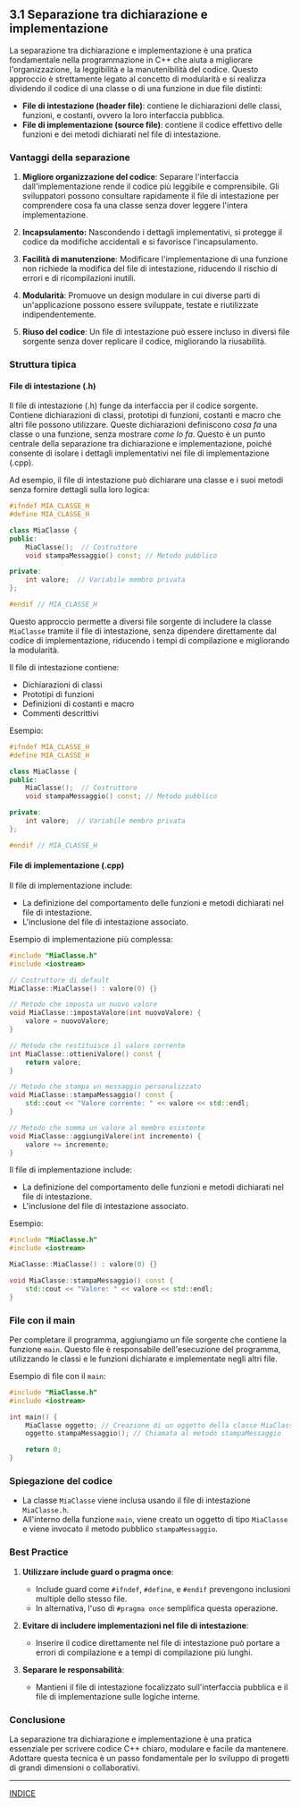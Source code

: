 ## 3.1 Separazione tra dichiarazione e implementazione

La separazione tra dichiarazione e implementazione è una pratica fondamentale nella programmazione in C++ che aiuta a migliorare l'organizzazione, la leggibilità e la manutenibilità del codice. Questo approccio è strettamente legato al concetto di modularità e si realizza dividendo il codice di una classe o di una funzione in due file distinti:

- **File di intestazione (header file)**: contiene le dichiarazioni delle classi, funzioni, e costanti, ovvero la loro interfaccia pubblica.
- **File di implementazione (source file)**: contiene il codice effettivo delle funzioni e dei metodi dichiarati nel file di intestazione.

### Vantaggi della separazione

1. **Migliore organizzazione del codice**: Separare l'interfaccia dall'implementazione rende il codice più leggibile e comprensibile. Gli sviluppatori possono consultare rapidamente il file di intestazione per comprendere cosa fa una classe senza dover leggere l'intera implementazione.

2. **Incapsulamento:** Nascondendo i dettagli implementativi, si protegge il codice da modifiche accidentali e si favorisce l'incapsulamento.

3. **Facilità di manutenzione**: Modificare l'implementazione di una funzione non richiede la modifica del file di intestazione, riducendo il rischio di errori e di ricompilazioni inutili.

4. **Modularità**: Promuove un design modulare in cui diverse parti di un'applicazione possono essere sviluppate, testate e riutilizzate indipendentemente.

5. **Riuso del codice**: Un file di intestazione può essere incluso in diversi file sorgente senza dover replicare il codice, migliorando la riusabilità.

### Struttura tipica

#### File di intestazione (.h)

Il file di intestazione (.h) funge da interfaccia per il codice sorgente. Contiene dichiarazioni di classi, prototipi di funzioni, costanti e macro che altri file possono utilizzare. Queste dichiarazioni definiscono *cosa fa* una classe o una funzione, senza mostrare *come lo fa*. Questo è un punto centrale della separazione tra dichiarazione e implementazione, poiché consente di isolare i dettagli implementativi nei file di implementazione (.cpp).

Ad esempio, il file di intestazione può dichiarare una classe e i suoi metodi senza fornire dettagli sulla loro logica:

```cpp
#ifndef MIA_CLASSE_H
#define MIA_CLASSE_H

class MiaClasse {
public:
    MiaClasse();  // Costruttore
    void stampaMessaggio() const; // Metodo pubblico

private:
    int valore;  // Variabile membro privata
};

#endif // MIA_CLASSE_H
```

Questo approccio permette a diversi file sorgente di includere la classe `MiaClasse` tramite il file di intestazione, senza dipendere direttamente dal codice di implementazione, riducendo i tempi di compilazione e migliorando la modularità.

Il file di intestazione contiene:

- Dichiarazioni di classi
- Prototipi di funzioni
- Definizioni di costanti e macro
- Commenti descrittivi

Esempio:

```cpp
#ifndef MIA_CLASSE_H
#define MIA_CLASSE_H

class MiaClasse {
public:
    MiaClasse();  // Costruttore
    void stampaMessaggio() const; // Metodo pubblico

private:
    int valore;  // Variabile membro privata
};

#endif // MIA_CLASSE_H
```

#### File di implementazione (.cpp)

Il file di implementazione include:

- La definizione del comportamento delle funzioni e metodi dichiarati nel file di intestazione.
- L'inclusione del file di intestazione associato.

Esempio di implementazione più complessa:

```cpp
#include "MiaClasse.h"
#include <iostream>

// Costruttore di default
MiaClasse::MiaClasse() : valore(0) {}

// Metodo che imposta un nuovo valore
void MiaClasse::impostaValore(int nuovoValore) {
    valore = nuovoValore;
}

// Metodo che restituisce il valore corrente
int MiaClasse::ottieniValore() const {
    return valore;
}

// Metodo che stampa un messaggio personalizzato
void MiaClasse::stampaMessaggio() const {
    std::cout << "Valore corrente: " << valore << std::endl;
}

// Metodo che somma un valore al membro esistente
void MiaClasse::aggiungiValore(int incremento) {
    valore += incremento;
}
```

Il file di implementazione include:

- La definizione del comportamento delle funzioni e metodi dichiarati nel file di intestazione.
- L'inclusione del file di intestazione associato.

Esempio:

```cpp
#include "MiaClasse.h"
#include <iostream>

MiaClasse::MiaClasse() : valore(0) {}

void MiaClasse::stampaMessaggio() const {
    std::cout << "Valore: " << valore << std::endl;
}
```

### File con il main

Per completare il programma, aggiungiamo un file sorgente che contiene la funzione `main`. Questo file è responsabile dell'esecuzione del programma, utilizzando le classi e le funzioni dichiarate e implementate negli altri file.

Esempio di file con il `main`:

```cpp
#include "MiaClasse.h"
#include <iostream>

int main() {
    MiaClasse oggetto; // Creazione di un oggetto della classe MiaClasse
    oggetto.stampaMessaggio(); // Chiamata al metodo stampaMessaggio

    return 0;
}
```

### Spiegazione del codice

- La classe `MiaClasse` viene inclusa usando il file di intestazione `MiaClasse.h`.
- All'interno della funzione `main`, viene creato un oggetto di tipo `MiaClasse` e viene invocato il metodo pubblico `stampaMessaggio`.

### Best Practice

1. **Utilizzare include guard o pragma once**:

   - Include guard come `#ifndef`, `#define`, e `#endif` prevengono inclusioni multiple dello stesso file.
   - In alternativa, l'uso di `#pragma once` semplifica questa operazione.

2. **Evitare di includere implementazioni nel file di intestazione**:

   - Inserire il codice direttamente nel file di intestazione può portare a errori di compilazione e a tempi di compilazione più lunghi.

3. **Separare le responsabilità**:

   - Mantieni il file di intestazione focalizzato sull'interfaccia pubblica e il file di implementazione sulle logiche interne.

### Conclusione

La separazione tra dichiarazione e implementazione è una pratica essenziale per scrivere codice C++ chiaro, modulare e facile da mantenere. Adottare questa tecnica è un passo fondamentale per lo sviluppo di progetti di grandi dimensioni o collaborativi.

---

[INDICE](README.md)